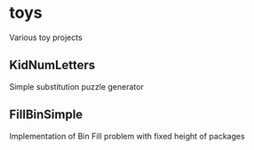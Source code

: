 # toys
Various toy projects


## KidNumLetters
Simple substitution puzzle generator  

## FillBinSimple
Implementation of Bin Fill problem with fixed height of packages